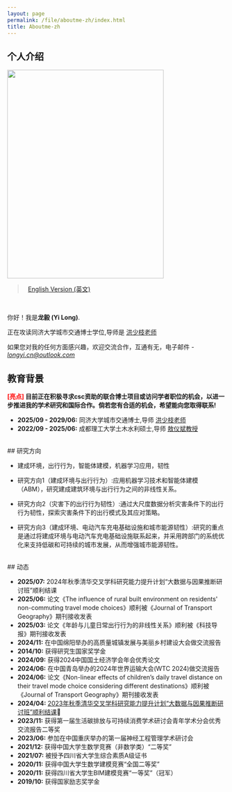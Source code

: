 ```yaml
---
layout: page
permalink: /file/aboutme-zh/index.html
title: Aboutme-zh
---
```


## 个人介绍

<img src="https://longyistar.github.io/longyi.jpg" class="floatpic" width="360" height="480">

> &nbsp; [English Version (英文)](https://longyistar.github.io/)
<br>

你好！我是**龙毅 (Yi Long)**.

正在攻读同济大学城市交通博士学位,导师是 [洪少枝老师](https://tongji.teacher.360eol.com/teacherBasic/preview?teacherId=14043)

如果您对我的任何方面感兴趣，欢迎交流合作，互通有无，电子邮件 - *longyi.cn@outlook.com*

## 教育背景

**<font color='red'>[亮点]</font> 目前正在积极寻求csc资助的联合博士项目或访问学者职位的机会，以进一步推进我的学术研究和国际合作。倘若您有合适的机会，希望能向您取得联系!**

- **2025/09 - 2029/06:** 同济大学城市交通博士,导师 [洪少枝老师](https://tongji.teacher.360eol.com/teacherBasic/preview?teacherId=14043)
- **2022/09 - 2025/06:** 成都理工大学土木水利硕士,导师 [敖仪斌教授](https://faculty.cdut.edu.cn/AYB/zh_CN/index/68596/list/index.htm)
<br>
## 研究方向

- 建成环境，出行行为，智能体建模，机器学习应用，韧性

- 研究方向1（建成环境与出行行为）:应用机器学习技术和智能体建模（ABM），研究建成建筑环境与出行行为之间的非线性关系。
- 研究方向2（灾害下的出行行为韧性）:通过大尺度数据分析灾害条件下的出行行为韧性，探索灾害条件下的出行模式及其应对策略。
- 研究方向3（建成环境、电动汽车充电基础设施和城市能源韧性）:研究的重点是通过将建成环境与电动汽车充电基础设施联系起来，并采用跨部门的系统优化来支持低碳和可持续的城市发展，从而增强城市能源韧性。
<br>
## 动态

- **2025/07:** 2024年秋季清华交叉学科研究能力提升计划“大数据与因果推断研讨班”顺利结课
- **2025/06:** 论文《The influence of rural built environment on residents' non-commuting travel mode choices》顺利被《Journal of Transport Geography》期刊接收发表
- **2025/03:** 论文《年龄与儿童日常出行行为的非线性关系》顺利被《科技导报》期刊接收发表
- **2024/11:** 在中国绵阳举办的高质量城镇发展与美丽乡村建设大会做交流报告
- **2014/10:** 获得研究生国家奖学金
- **2024/09:** 获得2024中国国土经济学会年会优秀论文
- **2024/06:** 在中国青岛举办的2024年世界运输大会(WTC 2024)做交流报告
- **2024/06:** 论文《Non-linear effects of children’s daily travel distance on their travel mode choice considering different destinations》顺利被《Journal of Transport Geography》期刊接收发表
- **2024/04:** [2023年秋季清华交叉学科研究能力提升计划“大数据与因果推断研讨班”顺利结课](https://longyistar.github.io/mypaper/project/Course_completion_certificate.pdf)🔗
- **2023/11:** 获得第一届生活碳排放与可持续消费学术研讨会青年学术分会优秀交流报告二等奖
- **2023/06:** 参加在中国重庆举办的第一届神经工程管理学术研讨会
- **2021/12:** 获得中国大学生数学竞赛（非数学类）“二等奖”
- **2021/07:** 被授予四川省大学生综合素质A级证书
- **2020/11:** 获得中国大学生数学建模竞赛“全国二等奖”
- **2020/11:** 获得四川省大学生BIM建模竞赛“一等奖”（冠军）
- **2019/10:** 获得国家励志奖学金